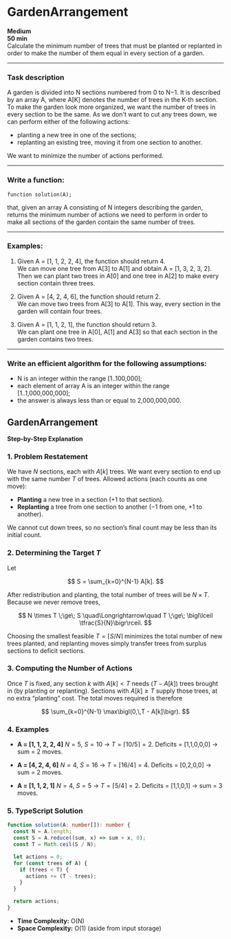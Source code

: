 # GardenArrangement

**Medium**  
**50 min**  
Calculate the minimum number of trees that must be planted or replanted in order to make the number of them equal in every section of a garden.

---

### Task description

A garden is divided into N sections numbered from 0 to N−1. It is described by an array A, where A[K] denotes the number of trees in the K-th section. To make the garden look more organized, we want the number of trees in every section to be the same. As we don't want to cut any trees down, we can perform either of the following actions:

- planting a new tree in one of the sections;
- replanting an existing tree, moving it from one section to another.

We want to minimize the number of actions performed.

---

### Write a function:

```function solution(A);```

that, given an array A consisting of N integers describing the garden, returns the minimum number of actions we need to perform in order to make all sections of the garden contain the same number of trees.

---

### Examples:

1. Given A = [1, 1, 2, 2, 4], the function should return 4.  
   We can move one tree from A[3] to A[1] and obtain A = [1, 3, 2, 3, 2]. Then we can plant two trees in A[0] and one tree in A[2] to make every section contain three trees.

2. Given A = [4, 2, 4, 6], the function should return 2.  
   We can move two trees from A[3] to A[1]. This way, every section in the garden will contain four trees.

3. Given A = [1, 1, 2, 1], the function should return 3.  
   We can plant one tree in A[0], A[1] and A[3] so that each section in the garden contains two trees.

---

### Write an efficient algorithm for the following assumptions:

- N is an integer within the range [1..100,000];
- each element of array A is an integer within the range [1..1,000,000,000];
- the answer is always less than or equal to 2,000,000,000.


## GardenArrangement

**Step-by-Step Explanation**

### 1. Problem Restatement

We have $N$ sections, each with $A[k]$ trees. We want every section to end up with the same number $T$ of trees.
Allowed actions (each counts as one move):

* **Planting** a new tree in a section ($+1$ to that section).
* **Replanting** a tree from one section to another ($-1$ from one, $+1$ to another).

We cannot cut down trees, so no section’s final count may be less than its initial count.

### 2. Determining the Target $T$

Let

$$
  S = \sum_{k=0}^{N-1} A[k].
$$

After redistribution and planting, the total number of trees will be $N \times T$. Because we never remove trees,

$$
  N \times T \;\ge\; S
  \quad\Longrightarrow\quad
  T \;\ge\; \bigl\lceil \tfrac{S}{N}\bigr\rceil.
$$

Choosing the smallest feasible $T = \lceil S/N\rceil$ minimizes the total number of new trees planted, and replanting moves simply transfer trees from surplus sections to deficit sections.

### 3. Computing the Number of Actions

Once $T$ is fixed, any section $k$ with $A[k] < T$ needs $(T - A[k])$ trees brought in (by planting or replanting). Sections with $A[k]\ge T$ supply those trees, at no extra “planting” cost. The total moves required is therefore

$$
  \sum_{k=0}^{N-1} \max\bigl(0,\,T - A[k]\bigr).
$$

### 4. Examples

* **A = \[1, 1, 2, 2, 4]**
  $N=5$, $S=10$ → $T=\lceil10/5\rceil=2$.
  Deficits = \[1,1,0,0,0] → sum = 2 moves.

* **A = \[4, 2, 4, 6]**
  $N=4$, $S=16$ → $T=\lceil16/4\rceil=4$.
  Deficits = \[0,2,0,0] → sum = 2 moves.

* **A = \[1, 1, 2, 1]**
  $N=4$, $S=5$ → $T=\lceil5/4\rceil=2$.
  Deficits = \[1,1,0,1] → sum = 3 moves.

### 5. TypeScript Solution

```ts
function solution(A: number[]): number {
  const N = A.length;
  const S = A.reduce((sum, x) => sum + x, 0);
  const T = Math.ceil(S / N);

  let actions = 0;
  for (const trees of A) {
    if (trees < T) {
      actions += (T - trees);
    }
  }

  return actions;
}
```

* **Time Complexity:** O(N)
* **Space Complexity:** O(1) (aside from input storage)
